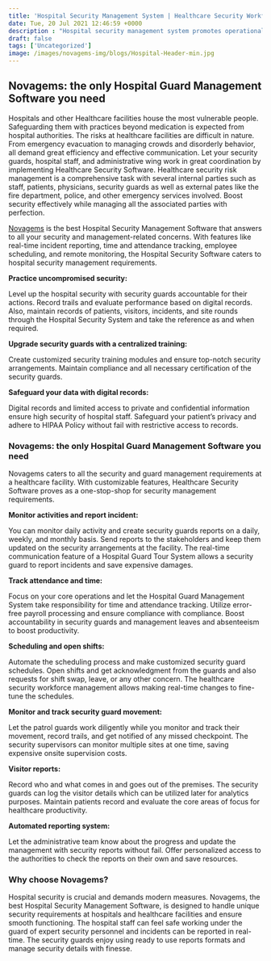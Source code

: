 ```yaml
---
title: 'Hospital Security Management System | Healthcare Security Workforce Management – Novagems'
date: Tue, 20 Jul 2021 12:46:59 +0000
description : "Hospital security management system promotes operational efficacy. Best rated hospital security management software for healthcare security workforce management"
draft: false
tags: ['Uncategorized']
image: /images/novagems-img/blogs/Hospital-Header-min.jpg
---
```


## Novagems: the only Hospital Guard Management Software you need

Hospitals and other Healthcare facilities house the most vulnerable people. Safeguarding them with practices beyond medication is expected from hospital authorities. The risks at healthcare facilities are difficult in nature. From emergency evacuation to managing crowds and disorderly behavior, all demand great efficiency and effective communication. Let your security guards, hospital staff, and administrative wing work in great coordination by implementing Healthcare Security Software. Healthcare security risk management is a comprehensive task with several internal parties such as staff, patients, physicians, security guards as well as external pates like the fire department, police, and other emergency services involved. Boost security effectively while managing all the associated parties with perfection.

[Novagems](https://novage.ms/) is the best Hospital Security Management Software that answers to all your security and management-related concerns. With features like real-time incident reporting, time and attendance tracking, employee scheduling, and remote monitoring, the Hospital Security Software caters to hospital security management requirements.

**Practice uncompromised security:**

Level up the hospital security with security guards accountable for their actions. Record trails and evaluate performance based on digital records. Also, maintain records of patients, visitors, incidents, and site rounds through the Hospital Security System and take the reference as and when required.

**Upgrade security guards with a centralized training:**

Create customized security training modules and ensure top-notch security arrangements. Maintain compliance and all necessary certification of the security guards.

**Safeguard your data with digital records:**

Digital records and limited access to private and confidential information ensure high security of hospital staff. Safeguard your patient’s privacy and adhere to HIPAA Policy without fail with restrictive access to records.

### Novagems: the only Hospital Guard Management Software you need

Novagems caters to all the security and guard management requirements at a healthcare facility. With customizable features, Healthcare Security Software proves as a one-stop-shop for security management requirements.

**Monitor activities and report incident:**

You can monitor daily activity and create security guards reports on a daily, weekly, and monthly basis. Send reports to the stakeholders and keep them updated on the security arrangements at the facility. The real-time communication feature of a Hospital Guard Tour System allows a security guard to report incidents and save expensive damages.

**Track attendance and time:**

Focus on your core operations and let the Hospital Guard Management System take responsibility for time and attendance tracking. Utilize error-free payroll processing and ensure compliance with compliance. Boost accountability in security guards and management leaves and absenteeism to boost productivity.

**Scheduling and open shifts:**

Automate the scheduling process and make customized security guard schedules. Open shifts and get acknowledgment from the guards and also requests for shift swap, leave, or any other concern. The healthcare security workforce management allows making real-time changes to fine-tune the schedules.

**Monitor and track security guard movement:**

Let the patrol guards work diligently while you monitor and track their movement, record trails, and get notified of any missed checkpoint. The security supervisors can monitor multiple sites at one time, saving expensive onsite supervision costs.

**Visitor reports:**

Record who and what comes in and goes out of the premises. The security guards can log the visitor details which can be utilized later for analytics purposes. Maintain patients record and evaluate the core areas of focus for healthcare productivity.

**Automated reporting system:**

Let the administrative team know about the progress and update the management with security reports without fail. Offer personalized access to the authorities to check the reports on their own and save resources.

### Why choose Novagems?

Hospital security is crucial and demands modern measures. Novagems, the best Hospital Security Management Software, is designed to handle unique security requirements at hospitals and healthcare facilities and ensure smooth functioning. The hospital staff can feel safe working under the guard of expert security personnel and incidents can be reported in real-time. The security guards enjoy using ready to use reports formats and manage security details with finesse.

